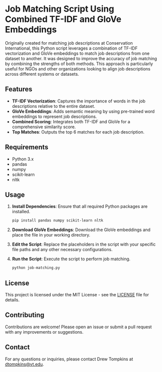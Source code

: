 # Job Matching Script Using Combined TF-IDF and GloVe Embeddings

Originally created for matching job descriptions at Conservation International, this Python script leverages a combination of TF-IDF vectorization and GloVe embeddings to match job descriptions from one dataset to another. It was designed to improve the accuracy of job matching by combining the strengths of both methods. This approach is particularly useful for NGOs and other organizations looking to align job descriptions across different systems or datasets.

## Features
- **TF-IDF Vectorization**: Captures the importance of words in the job descriptions relative to the entire dataset.
- **GloVe Embeddings**: Adds semantic meaning by using pre-trained word embeddings to represent job descriptions.
- **Combined Scoring**: Integrates both TF-IDF and GloVe for a comprehensive similarity score.
- **Top Matches**: Outputs the top 6 matches for each job description.

## Requirements
- Python 3.x
- pandas
- numpy
- scikit-learn
- nltk

## Usage
1. **Install Dependencies**: Ensure that all required Python packages are installed.
    ```bash
    pip install pandas numpy scikit-learn nltk
    ```

2. **Download GloVe Embeddings**: Download the GloVe embeddings and place the file in your working directory.

3. **Edit the Script**: Replace the placeholders in the script with your specific file paths and any other necessary configurations.

4. **Run the Script**: Execute the script to perform job matching.
    ```bash
    python job-matching.py
    ```

## License
This project is licensed under the MIT License - see the [LICENSE](LICENSE) file for details.

## Contributing
Contributions are welcome! Please open an issue or submit a pull request with any improvements or suggestions.

## Contact
For any questions or inquiries, please contact Drew Tompkins at dtompkins@vt.edu.


